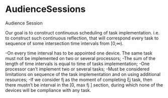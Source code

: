 # AudienceSessions
Audience Session

Our goal is to construct continuous scheduling of task implementation. i.e. to construct such continuous reflection, that will correspond every task to sequence of some intersection  time intervals from [0,∞).

-On every time interval has to be appointed one device. The same task must not be implemented on two or several processors;
-The sum of the length of time intervals is equal to time of tasks implementation;
-One processor can’t implement two or several tasks;
-Must be considered limitations on sequence of the task implementation and on using additional resources;
-If we consider fj   as the moment of completing ξj  task, then there mustn’t be interval in the [0, max fj ] section, during which none of the devices will be compliance with any task.
